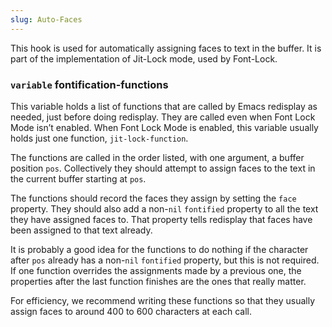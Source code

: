 ```yaml
---
slug: Auto-Faces
---
```


This hook is used for automatically assigning faces to text in the buffer. It is part of the implementation of Jit-Lock mode, used by Font-Lock.

### <span className="tag variable">`variable`</span> **fontification-functions**

This variable holds a list of functions that are called by Emacs redisplay as needed, just before doing redisplay. They are called even when Font Lock Mode isn’t enabled. When Font Lock Mode is enabled, this variable usually holds just one function, `jit-lock-function`.

The functions are called in the order listed, with one argument, a buffer position `pos`. Collectively they should attempt to assign faces to the text in the current buffer starting at `pos`.

The functions should record the faces they assign by setting the `face` property. They should also add a non-`nil` `fontified` property to all the text they have assigned faces to. That property tells redisplay that faces have been assigned to that text already.

It is probably a good idea for the functions to do nothing if the character after `pos` already has a non-`nil` `fontified` property, but this is not required. If one function overrides the assignments made by a previous one, the properties after the last function finishes are the ones that really matter.

For efficiency, we recommend writing these functions so that they usually assign faces to around 400 to 600 characters at each call.
